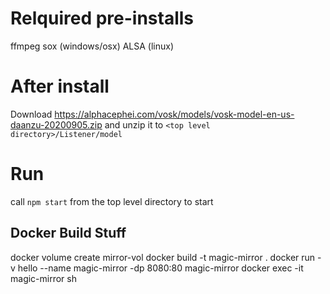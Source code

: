 # Relquired pre-installs
ffmpeg
sox (windows/osx)
ALSA (linux)

# After install 
Download https://alphacephei.com/vosk/models/vosk-model-en-us-daanzu-20200905.zip and unzip it to ```<top level directory>/Listener/model```

# Run
call ```npm start``` from the top level directory to start

## Docker Build Stuff
docker volume create mirror-vol
docker build -t magic-mirror .
docker run -v hello --name magic-mirror -dp 8080:80 magic-mirror
docker exec -it magic-mirror sh